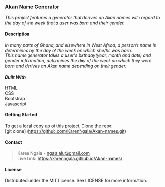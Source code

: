 ### **Akan Name Generator**
_This project features a generator that derives an Akan names with regard to the day of the week that a user was born and their gender._

#### **Description**
_In many parts of Ghana, and elsewhere in West Africa, a person’s name is determined by the day of the week on which she/he was born._
<br>
_This name generator takes a user's birthday(year, month and date) and gender information, determines the day of the week on which they were born and derives an Akan name depending on their gender._

#### *Built With*
HTML <br>
CSS <br>
Bootstrap <br>
Javascript 


#### **Getting Started**
To get a local copy up of this project, Clone the repo: <br>
[git clone] (https://github.com/KarenNgala/Akan-names.git)


#### **Contact**
>Karen Ngala - ngalalalu@gmail.com <br>
>Live Link: https://karenngala.github.io/Akan-names/

#### **License**
Distributed under the MIT License. See LICENSE for more information. 